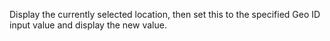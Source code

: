 Display the currently selected location, then set this to the specified Geo ID input value and display the new value.